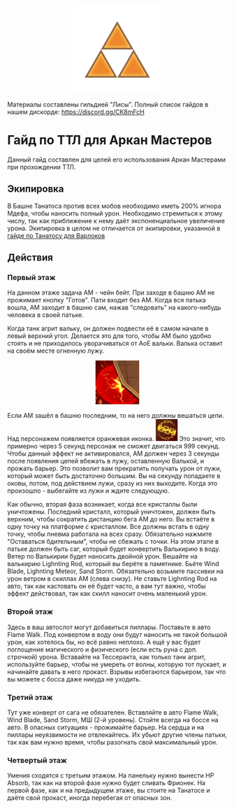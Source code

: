 <center><img src="./triforce.png" width="200" height="200"/></center>
<p>Материалы составлены гильдией "Лисы". Полный список гайдов в нашем дискорде: <a target="_blank" href="https://discord.gg/CK8mFcH"> https://discord.gg/CK8mFcH</a></p>
<h1 id="гайд-по-ТТЛ-для-аркан-мастеров">Гайд по ТТЛ для Аркан Мастеров</h1>
<p>Данный гайд составлен для целей его использования Аркан Мастерами при прохождении ТТЛ.</p>
<h2 id="экипировка">Экипировка</h2>
<p>В Башне Танатоса против всех мобов необходимо иметь 200% игнора Мдефа, чтобы наносить полный урон. Необходимо стремиться к этому числу, так как приближение к нему даёт экспоненциальное увеличение урона. Экипировка в целом не отличается от экипировки, указанной в <a target="_blank" href="https://rom-foxes.github.io/info/guide/ep6/general/thanatos/wizard/"> гайде по Танатосу для Варлоков</a> </p>
<h2 id="действия">Действия</h2>
<h3 id="первый-этаж">Первый этаж</h3>
<p>На данном этаже задача АМ - чейн бейт. При заходе в башню АМ не прожимает кнопку "Готов". Пати входит без АМ. Когда вся патька вошла, АМ заходит в башню сам, нажав "следовать" на какого-нибудь человека в своей патьке.</p>
<p>Когда танк агрит вальку, он должен подвести её в самом начале в левый верхний угол. Делается это для того, чтобы АМ было удобно стоять и не приходилось уворачиваться от АоЕ вальки. Валька оставит на своём месте огненную лужу.</p>
<center><img src="./pool.png" width="100" height="100"/></center>
<p>Если АМ зашёл в башню последним, то на него должны вешаться цепи. Над персонажем появляется оранжевая иконка. <img src="./chain.png" width="50" height="50"/> Это значит, что примерно через 5 секунд персонаж не сможет двигаться 999 секунд. Чтобы данный эффект не активировался, АМ должен через 3 секунды после появления цепей вбежать в лужу, оставленную Валькой, и прожать барьер. Это позволит вам прекратить получать урон от лужи, который может быть достаточно большим. Вы на секунду попадаете в оковы, потом, под действием лужи, сразу из них выходите. Когда это произошло - выбегайте из лужи и ждите следующую.</p>
<p>Как обычно, вторая фаза возникает, когда все кристаллы были уничтожены. Последний кристалл, который уничтожен, должен быть верхним, чтобы сократить дистанцию бега АМ до него. Вы встаёте в одну точку на платформе с кристаллом. Все должны встать в одну точку, чтобы пневма работала на всех сразу. Обязательно нажмите "Оставаться бдительным", чтобы не сбежать с точки. На этом этапе в патьке должен быть саг, который будет конвертить Валькирию в воду. Ветер по Валькирии будет наносить двойной урон. Вешайте на валькирию Lighnting Rod, который вы берёте в памятнике. Бьёте Wind Blade, Lighnting Meteor, Sand Storm. Обязательно возьмите пассивки на урон ветром в скиллах АМ (слева снизу). Не ставьте Lighnting Rod на авто, так как кастовать он её будет часто, а вам тут важно, чтобы эффект действовал, так как скилл наносит очень маленький урон.</p>
<h3 id="второй-этаж">Второй этаж</h3>
<p>Здесь в ваш автослот могут добавиться пиллары. Поставьте в авто Flame Walk. Под конвертом в воду они будут наносить не такой большой урон, как хотелось бы, но всё равно неплохо. А ещё у вас будет поглощение магического и физического (если есть руна с доп. строчкой) урона. Вставайте на Тессеракта, как только танк агрит, используйте барьер, чтобы не умереть от волны, которую тот пускает, и начинайте давать в него прокаст. Взрывы избегаются барьером, так что вы можете с босса даже никуда не уходить.</p>
<h3 id="третий-этаж">Третий этаж</h3>
<p>Тут уже конверт от сага не обязателен. Вставляйте в авто Flame Walk, Wind Blade, Sand Storm, МШ (2-й уровень). Стойте всегда на боссе на авто. В опасных ситуациях - прожимайте барьер. На сердца и на пиллары неуязвимости не отвлекайтесь. Их убьют другие члены патьки, так как вам нужно время, чтобы разогнать свой максимальный урон.</p>
<h3 id="четвертый-этаж">Четвертый этаж</h3>
<p>Умения сходятся с третьим этажом. На панельку нужно вынести HP Absorb, так как на второй фазе нужно будет сливать Фрионек. На первой фазе, как и на предыдущем этаже, вы стоите на Танатосе и даёте свой прокаст, иногда перебегая от опасных зон.</p>
